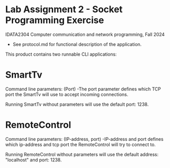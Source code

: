 # Lab Assignment 2 - Socket Programming Exercise
IDATA2304 Computer communication and network programming, Fall 2024

* See protocol.md for functional description of the application. 

This product contains two runnable CLI applications:

# SmartTv

Command line parameters: (Port)
-The port parameter defines which TCP port the SmartTv will use to accept incoming connections.

Running SmartTv without parameters will use the default port: 1238.

# RemoteControl

Command line parameters: (IP-address, port)
-IP-address and port defines which ip-address and tcp port the RemoteControl will try to connect to.

Running RemoteControl without parameters will use the default address: "localhost" and port: 1238.



